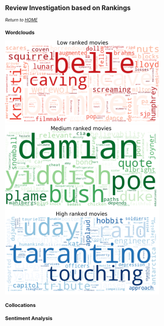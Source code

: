 ## Review Investigation based on Rankings
*Return to [HOME](https://lauramarott.github.io/SocialGraphs/)*

### Wordclouds


<div id="slides">
  <img src="./images/low_wordcloud.png" alt="alt text 1">
  <img src="./images/medium_wordcloud.png" alt="alt text 2">
  <img src="./images/high_wordcloud.png" alt="alt text 3">
</div>


### Collocations

### Sentiment Analysis
